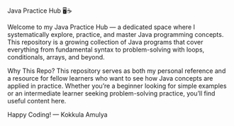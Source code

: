 Java Practice Hub 🖥️☕

Welcome to my Java Practice Hub — a dedicated space where I systematically explore, practice, and master Java programming concepts. This repository is a growing collection of Java programs that cover everything from fundamental syntax to problem-solving with loops, conditionals, arrays, and beyond.

Why This Repo?
This repository serves as both my personal reference and a resource for fellow learners who want to see how Java concepts are applied in practice. Whether you’re a beginner looking for simple examples or an intermediate learner seeking problem-solving practice, you’ll find useful content here.

Happy Coding! 
— Kokkula Amulya

